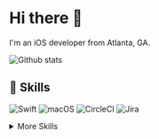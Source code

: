 # Hi there 👋

I'm an iOS developer from Atlanta, GA.

![Github stats](https://github-readme-stats.vercel.app/api?username=kevnm67&count_private=true&theme=nord&hide_border=true&show_icons=true)

## 💼 Skills

![Swift][swift-shield]
![macOS][macOS-shield]
![CircleCI][circleci-shield]
![Jira][Jira-shield]

<details>
<summary>More Skills</summary>
<br>

![Swift][swift-shield]
![Python][Python-shield]
![Ruby][Ruby-shield]

<br>

![Actions][actions-shield]
![Bitrise][Bitrise-shield]
![TravisCI][TravisCI-shield]

<br>

![GitHub][GitHub-shield]
![AWS][aws-shield]
![Postman][Postman-shield]
![CodeClimate][CodeClimate-shield]
![CocoaPods][CocoaPods-shield]

<br>

![Jira][Jira-shield]
![Confluence][Confluence-shield]
![Pivotal][Pivotal-shield]

<br>

[![Unifi][unifi-shield]][unifi-url]

<br>

![Sketch][Sketch-shield]
![Photoshop][Photoshop-shield]

<p align="right">(<a href="#top">back to top</a>)</p>

<!-- </details> -->

<!-- ACKNOWLEDGMENTS -->
## Acknowledgments

* [Img Shields](https://shields.io)
* [simple-icons](https://github.com/simple-icons/simple-icons)

<p align="right">(<a href="#top">back to top</a>)</p>

<br>

<!--https://github.com/Ileriayo/markdown-badges-->

<!-- MARKDOWN LINKS & IMAGES -->
<!-- https://www.markdownguide.org/basic-syntax/#reference-style-links -->
[unifi-shield]: https://img.shields.io/badge/Unifi-informational?style=flat&logo=Ubiquiti&logoColor=white&color=0559C9
[unifi-url]: https://www.ui.com
[macos-shield]: https://img.shields.io/badge/macOS-informational?style=flat&logo=macOS&logoColor=white&color=000000

[aws-shield]: https://img.shields.io/badge/AWS-informational?style=flat&logo=amazonaws&logoColor=white&color=232F3E
[Jira-shield]: https://img.shields.io/badge/Jira-informational?style=flat&logo=jirasoftware&logoColor=white&color=0052CC
[Confluence-shield]: https://img.shields.io/badge/Confluence-informational?style=flat&logo=Confluence&logoColor=white&color=172B4D
[Pivotal-shield]: https://img.shields.io/badge/Pivotal-informational?style=flat&logo=Pivotal-Tracker&logoColor=white&color=517A9E

[GitHub-shield]: https://img.shields.io/badge/GitHub-informational?style=flat&logo=GitHub&logoColor=white&color=181717
[Postman-shield]: https://img.shields.io/badge/Postman-informational?style=flat&logo=Postman&logoColor=white&color=FF6C37
[CodeClimate-shield]: https://img.shields.io/badge/CodeClimate-informational?style=flat&logo=codeclimate&logoColor=white&color=000000
[CocoaPods-shield]: https://img.shields.io/badge/CocoaPods-informational?style=flat&logo=CocoaPods&logoColor=white&color=EE3322

[swift-shield]: https://img.shields.io/badge/Swift-informational?style=flat&logo=swift&logoColor=white&color=F05138
[Python-shield]: https://img.shields.io/badge/Python-informational?style=flat&logo=python&logoColor=white&color=3776AB
[Ruby-shield]: https://img.shields.io/badge/Ruby-informational?style=flat&logo=ruby&logoColor=white&color=CC342D

[circleci-shield]: https://img.shields.io/badge/CircleCI-informational?style=flat&logo=circleci&logoColor=white&color=343434
[actions-shield]: https://img.shields.io/badge/GithubActions-informational?style=flat&logo=github-actions&logoColor=white&color=2088FF
[Bitrise-shield]: https://img.shields.io/badge/Bitrise-informational?style=flat&logo=bitrise&logoColor=white&color=683D87
[TravisCI-shield]: https://img.shields.io/badge/TravisCI-informational?style=flat&logo=travisci&logoColor=white&color=3EAAAF

[Photoshop-shield]: https://img.shields.io/badge/Photoshop-informational?style=flat&logo=Adobe-Photoshop&logoColor=white&color=31A8FF
[Sketch-shield]: https://img.shields.io/badge/Sketch-informational?style=flat&logo=Sketch&logoColor=white&color=F7B500
